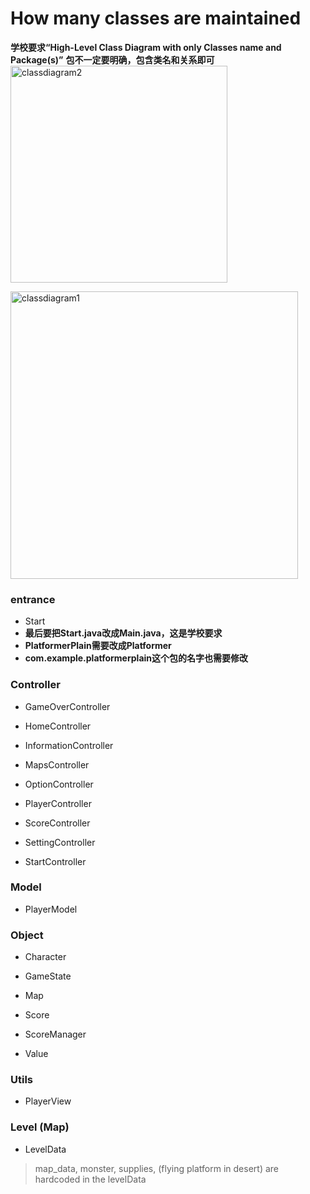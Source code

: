 # How many classes are maintained
**学校要求“High-Level Class Diagram with only Classes name and Package(s)”**
**包不一定要明确，包含类名和关系即可**
<img width="347" alt="classdiagram2" src="https://github.com/user-attachments/assets/29c2ebd9-82d9-4958-bcae-27ec2ef3dc3c" />

<img width="460" alt="classdiagram1" src="https://github.com/user-attachments/assets/5a49d2e3-b7c5-4196-835c-e2d45f0be9f7" />



### entrance

- Start
- **最后要把Start.java改成Main.java，这是学校要求**
- **PlatformerPlain需要改成Platformer**
- **com.example.platformerplain这个包的名字也需要修改**




### Controller

- GameOverController

- HomeController

- InformationController

- MapsController

- OptionController

- PlayerController

- ScoreController

- SettingController

- StartController



### Model

- PlayerModel



### Object

- Character

- GameState

- Map

- Score

- ScoreManager

- Value



### Utils

- PlayerView



### Level (Map)

- LevelData

> map_data, monster, supplies, (flying platform in desert) are hardcoded in the levelData






